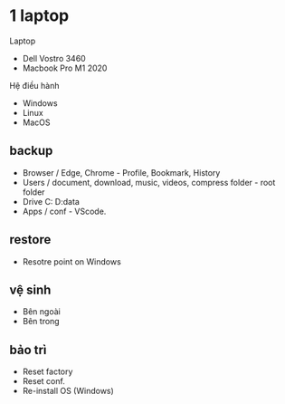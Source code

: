 # 1 laptop

Laptop
- Dell Vostro 3460
- Macbook Pro M1 2020

Hệ điều hành
- Windows
- Linux
- MacOS

## backup

- Browser / Edge, Chrome - Profile, Bookmark, History
- Users / document, download, music, videos, compress folder - root folder
- Drive C: D:data
- Apps / conf - VScode.

## restore

- Resotre point on Windows

## vệ sinh

- Bên ngoài
- Bên trong

## bảo trì

- Reset factory
- Reset conf.
- Re-install OS (Windows)